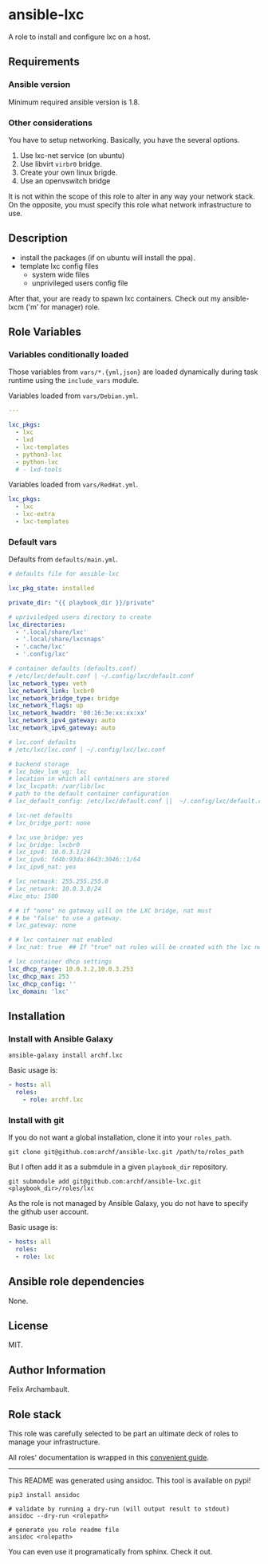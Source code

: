 # ansible-lxc

A role to install and configure lxc on a host.

## Requirements

### Ansible version

Minimum required ansible version is 1.8.

### Other considerations

You have to setup networking. Basically, you have the several options.

  1. Use lxc-net service (on ubuntu)
  2. Use libvirt `virbr0` bridge.
  3. Create your own linux brigde.
  4. Use an openvswitch bridge

It is not within the scope of this role to alter in any way your network stack. On the opposite, you must specify this role what network infrastructure to use.


## Description

- install the packages (if on ubuntu will install the ppa).
- template lxc config files
  - system wide files
  - unprivileged users config file

After that, your are ready to spawn lxc containers. Check out my ansible-lxcm
('m' for manager) role.


## Role Variables

### Variables conditionally loaded

Those variables from `vars/*.{yml,json}` are loaded dynamically during task
runtime using the `include_vars` module.

Variables loaded from `vars/Debian.yml`.

```yaml
---

lxc_pkgs:
  - lxc
  - lxd
  - lxc-templates
  - python3-lxc
  - python-lxc
  # - lxd-tools

```

Variables loaded from `vars/RedHat.yml`.

```yaml
lxc_pkgs:
  - lxc
  - lxc-extra
  - lxc-templates

```

### Default vars

Defaults from `defaults/main.yml`.

```yaml
# defaults file for ansible-lxc

lxc_pkg_state: installed

private_dir: "{{ playbook_dir }}/private"

# upriviledged users directory to create
lxc_directories:
  - '.local/share/lxc'
  - '.local/share/lxcsnaps'
  - '.cache/lxc'
  - '.config/lxc'

# container defaults (defaults.conf)
# /etc/lxc/default.conf | ~/.config/lxc/default.conf
lxc_network_type: veth
lxc_network_link: lxcbr0
lxc_network_bridge_type: bridge
lxc_network_flags: up
lxc_network_hwaddr: '00:16:3e:xx:xx:xx'
lxc_network_ipv4_gateway: auto
lxc_network_ipv6_gateway: auto

# lxc.conf defaults
# /etc/lxc/lxc.conf | ~/.config/lxc/lxc.conf

# backend storage
# lxc_bdev_lvm_vg: lxc
# location in which all containers are stored
# lxc_lxcpath: /var/lib/lxc
# path to the default container configuration
# lxc_default_config: /etc/lxc/default.conf ||  ~/.config/lxc/default.conf

# lxc-net defaults
# lxc_bridge_port: none

# lxc_use_bridge: yes
# lxc_bridge: lxcbr0
# lxc_ipv4: 10.0.3.1/24
# lxc_ipv6: fd4b:93da:8643:3046::1/64
# lxc_ipv6_nat: yes

# lxc_netmask: 255.255.255.0
# lxc_network: 10.0.3.0/24
#lxc_mtu: 1500

# # if "none" no gateway will on the LXC bridge, nat must
# # be "false" to use a gateway.
# lxc_gateway: none

# # lxc container nat enabled
# lxc_nat: true  ## If "true" nat rules will be created with the lxc network.

# lxc container dhcp settings
lxc_dhcp_range: 10.0.3.2,10.0.3.253
lxc_dhcp_max: 253
lxc_dhcp_config: ''
lxc_domain: 'lxc'

```


## Installation

### Install with Ansible Galaxy

```shell
ansible-galaxy install archf.lxc
```

Basic usage is:

```yaml
- hosts: all
  roles:
    - role: archf.lxc
```

### Install with git

If you do not want a global installation, clone it into your `roles_path`.

```shell
git clone git@github.com:archf/ansible-lxc.git /path/to/roles_path
```

But I often add it as a submdule in a given `playbook_dir` repository.

```shell
git submodule add git@github.com:archf/ansible-lxc.git <playbook_dir>/roles/lxc
```

As the role is not managed by Ansible Galaxy, you do not have to specify the
github user account.

Basic usage is:

```yaml
- hosts: all
  roles:
  - role: lxc
```

## Ansible role dependencies

None.

## License

MIT.

## Author Information

Felix Archambault.

## Role stack


This role was carefully selected to be part an ultimate deck of roles to manage
your infrastructure.

All roles' documentation is wrapped in this [convenient guide](http://127.0.0.1:8000/).


---
This README was generated using ansidoc. This tool is available on pypi!

```shell
pip3 install ansidoc

# validate by running a dry-run (will output result to stdout)
ansidoc --dry-run <rolepath>

# generate you role readme file
ansidoc <rolepath>
```

You can even use it programatically from sphinx. Check it out.
